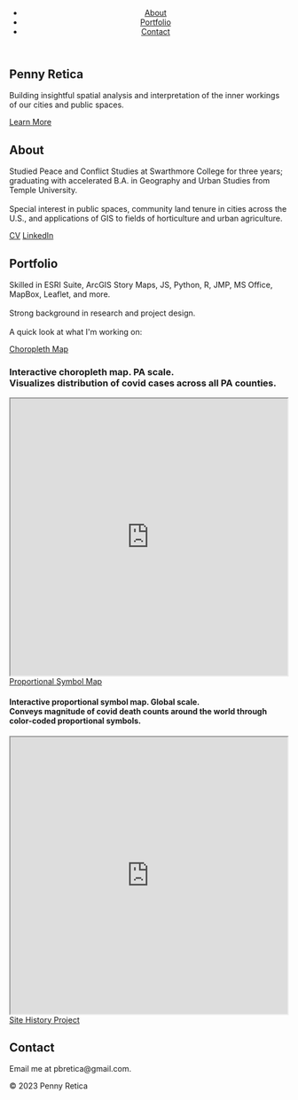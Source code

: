 
<html>
  <head>
    <title>Penny Retica</title>
    <link rel="stylesheet" href="style.css">
  </head>
  <body>
    <header>
      <nav>
        <ul>
          <li><a href="#about">About</a></li>
          <li><a href="#portfolio">Portfolio</a></li>
          <li><a href="#contact">Contact</a></li>
        </ul>
      </nav>
    </header>
    <main>
      <section class="hero">
        <h1>Penny Retica</h1>
        <p>Building insightful spatial analysis and interpretation of the inner workings of our cities and public spaces.</p>
        <a href="#about" class="button">Learn More</a>
      </section>
      <section class="about">
        <h2>About</h2>
        <p>Studied Peace and Conflict Studies at Swarthmore College for three years; graduating with accelerated B.A. in Geography and Urban Studies from Temple University. <br> <br> Special interest in public spaces, community land tenure in cities across the U.S., and applications of GIS to fields of horticulture and urban agriculture.</p>
        <a href="https://pbretica.github.io/Retica_2023CV.pdf" class="button2">CV</a>
        <a href="https://www.linkedin.com/in/penny-retica/" class="button2">LinkedIn</a>
      </section>
      <section class="portfolio">
        <h2>Portfolio</h2>
        <p> Skilled in ESRI Suite, ArcGIS Story Maps, JS, Python, R, JMP, MS Office, MapBox, Leaflet, and more. <br> <br> Strong background in research and project design. <br> <br>
        A quick look at what I'm working on: </p>
        <a href="https://pbretica.github.io/choropleth/" class="button2">Choropleth Map</a> <br> 
        <h3>Interactive choropleth map. PA scale. <br> Visualizes distribution of covid cases across all PA counties. </h3>
        <iframe src="https://pbretica.github.io/choropleth/" height="500" width="500"></iframe> <br>
        <a href="https://pbretica.github.io/worldcoviddeaths/" class="button2">Proportional Symbol Map</a> <br>
        <h4> Interactive proportional symbol map. Global scale. <br> Conveys magnitude of covid death counts around the world through color-coded proportional symbols. </h4>
        <iframe src="https://pbretica.github.io/worldcoviddeaths/" height="500" width="500"></iframe> <br>
        <a href="" class="button2">Site History Project</a> 
      </section>
      <section class="contact">
        <h2>Contact</h2>
        <p>Email me at pbretica@gmail.com. </p>
      </section>
    </main>
    <footer>
      <p>&copy; 2023 Penny Retica</p>
    </footer>
  </body>
</html>
